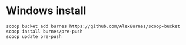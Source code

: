 # Windows install

    scoop bucket add burnes https://github.com/AlexBurnes/scoop-bucket
    scoop install burnes/pre-push
    scoop update pre-push